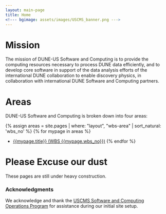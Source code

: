```yaml
---
layout: main-page
title: Home
<!--- bgimage: assets/images/USCMS_banner.png --->
---
```


# Mission

The mission of DUNE-US Software and Computing is to provide the computing resources necessary to process DUNE data efficiently, and to develop core software in support of the data analysis efforts of the international DUNE collaboration to enable discovery physics, in collaboration with international DUNE Software and Computing partners.


# Areas
DUNE-US Software and Computing is broken down into four areas:


{% assign areas = site.pages | where: "layout", "wbs-area" | sort_natural: 'wbs_no' %}
{% for mypage in areas %}
- [{{mypage.title}} (WBS {{mypage.wbs_no}})]({{mypage.permalink}})
{% endfor %}

# Please Excuse our dust

These pages are still under heavy construction.

### Acknowledgments

We acknowledge and thank the [USCMS Software and Computing Operations Program](https://uscms-software-and-computing.github.io) for assistance during our initial site setup.
